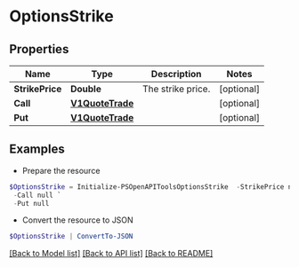 # OptionsStrike
## Properties

Name | Type | Description | Notes
------------ | ------------- | ------------- | -------------
**StrikePrice** | **Double** | The strike price. | [optional] 
**Call** | [**V1QuoteTrade**](V1QuoteTrade.md) |  | [optional] 
**Put** | [**V1QuoteTrade**](V1QuoteTrade.md) |  | [optional] 

## Examples

- Prepare the resource
```powershell
$OptionsStrike = Initialize-PSOpenAPIToolsOptionsStrike  -StrikePrice null `
 -Call null `
 -Put null
```

- Convert the resource to JSON
```powershell
$OptionsStrike | ConvertTo-JSON
```

[[Back to Model list]](../README.md#documentation-for-models) [[Back to API list]](../README.md#documentation-for-api-endpoints) [[Back to README]](../README.md)

